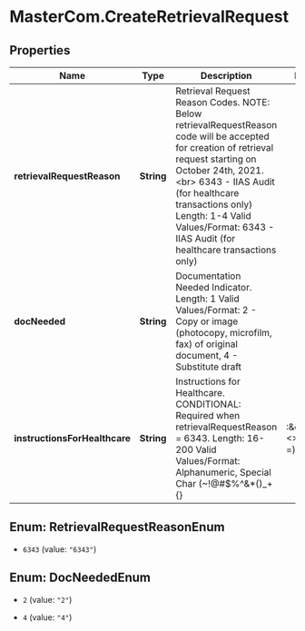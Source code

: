 # MasterCom.CreateRetrievalRequest

## Properties

Name | Type | Description | Notes
------------ | ------------- | ------------- | -------------
**retrievalRequestReason** | **String** | Retrieval Request Reason Codes.   NOTE: Below retrievalRequestReason code will be accepted for creation of retrieval request starting on October 24th, 2021.&lt;br&gt;  6343 - IIAS Audit (for healthcare transactions only)   Length: 1-4   Valid Values/Format: 6343 - IIAS Audit (for healthcare transactions only) | 
**docNeeded** | **String** | Documentation Needed Indicator.   Length: 1   Valid Values/Format: 2 - Copy or image (photocopy, microfilm, fax) of original document, 4 - Substitute draft | 
**instructionsForHealthcare** | **String** | Instructions for Healthcare.   CONDITIONAL: Required when retrievalRequestReason &#x3D; 6343.   Length: 16-200   Valid Values/Format: Alphanumeric, Special Char (~!@#$%^&amp;*()_+{}|:\&quot;&lt;&gt;?,./;&#39;[]-&#x3D;) | [optional] 



## Enum: RetrievalRequestReasonEnum


* `6343` (value: `"6343"`)





## Enum: DocNeededEnum


* `2` (value: `"2"`)

* `4` (value: `"4"`)




